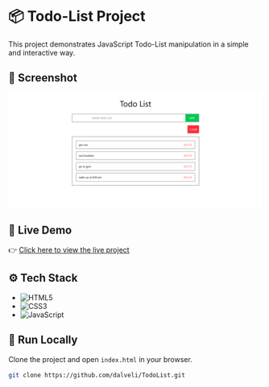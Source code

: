 # 📦 Todo-List Project

This project demonstrates JavaScript Todo-List manipulation in a simple and interactive way.

## 📸 Screenshot

![Project Screenshot](Proje.png)



## 🔗 Live Demo

👉 [Click here to view the live project](https://dalveli.github.io/TodoList/)

## ⚙️ Tech Stack

- ![HTML5](https://img.shields.io/badge/HTML5-E34F26?style=flat&logo=html5&logoColor=white)
- ![CSS3](https://img.shields.io/badge/CSS3-1572B6?style=flat&logo=css3&logoColor=white)
- ![JavaScript](https://img.shields.io/badge/JavaScript-F7DF1E?style=flat&logo=javascript&logoColor=black)

## 📁 Run Locally

Clone the project and open `index.html` in your browser.

```bash
git clone https://github.com/dalveli/TodoList.git
